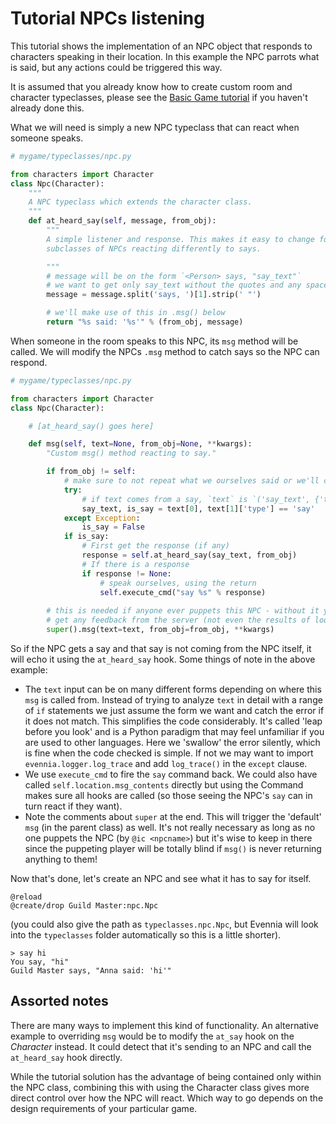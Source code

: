 # Tutorial NPCs listening


This tutorial shows the implementation of an NPC object that responds to characters speaking in their location. In this example the NPC parrots what is said, but any actions could be triggered this way.

It is assumed that you already know how to create custom room and character typeclasses, please see the [Basic Game tutorial](./Tutorial-for-basic-MUSH-like-game) if you haven't already done this.

What we will need is simply a new NPC typeclass that can react when someone speaks.

```python
# mygame/typeclasses/npc.py

from characters import Character
class Npc(Character):
    """
    A NPC typeclass which extends the character class.
    """
    def at_heard_say(self, message, from_obj):
        """
        A simple listener and response. This makes it easy to change for
        subclasses of NPCs reacting differently to says.       

        """ 
        # message will be on the form `<Person> says, "say_text"`
        # we want to get only say_text without the quotes and any spaces
        message = message.split('says, ')[1].strip(' "')

        # we'll make use of this in .msg() below
        return "%s said: '%s'" % (from_obj, message)
```

When someone in the room speaks to this NPC, its `msg` method will be called. We will modify the NPCs `.msg` method to catch says so the NPC can respond. 


```python
# mygame/typeclasses/npc.py

from characters import Character
class Npc(Character):

    # [at_heard_say() goes here]

    def msg(self, text=None, from_obj=None, **kwargs):
        "Custom msg() method reacting to say."

        if from_obj != self:
            # make sure to not repeat what we ourselves said or we'll create a loop
            try:
                # if text comes from a say, `text` is `('say_text', {'type': 'say'})`
                say_text, is_say = text[0], text[1]['type'] == 'say'
            except Exception:
                is_say = False
            if is_say:
                # First get the response (if any)
                response = self.at_heard_say(say_text, from_obj)
                # If there is a response
                if response != None:
                    # speak ourselves, using the return
                    self.execute_cmd("say %s" % response)   
    
        # this is needed if anyone ever puppets this NPC - without it you would never
        # get any feedback from the server (not even the results of look)
        super().msg(text=text, from_obj=from_obj, **kwargs) 
```

So if the NPC gets a say and that say is not coming from the NPC itself, it will echo it using the `at_heard_say` hook. Some things of note in the above example:

- The `text` input can be on many different forms depending on where this `msg` is called from. Instead of trying to analyze `text` in detail with a range of `if` statements we just assume the form we want and catch the error if it does not match. This simplifies the code considerably. It's called 'leap before you look' and is a Python paradigm that may feel unfamiliar if you are used to other languages. Here we 'swallow' the error silently, which is fine when the code checked is simple. If not we may want to import `evennia.logger.log_trace` and add `log_trace()` in the `except` clause. 
- We use `execute_cmd` to fire the `say` command back. We could also have called `self.location.msg_contents`  directly but using the Command makes sure all hooks are called (so those seeing the NPC's `say` can in turn react if they want).  
- Note the comments about `super` at the end. This will trigger the 'default' `msg` (in the parent class) as well. It's not really necessary as long as no one puppets the NPC (by `@ic <npcname>`) but it's wise to keep in there since the puppeting player will be totally blind if `msg()` is never returning anything to them!

Now that's done, let's create an NPC and see what it has to say for itself.

```
@reload
@create/drop Guild Master:npc.Npc
```

(you could also give the path as `typeclasses.npc.Npc`, but Evennia will look into the `typeclasses` folder automatically so this is a little shorter). 

    > say hi
    You say, "hi"
    Guild Master says, "Anna said: 'hi'"

## Assorted notes

There are many ways to implement this kind of functionality. An alternative example to overriding `msg` would be to modify the `at_say` hook on the *Character* instead. It could detect that it's sending to an NPC and call the `at_heard_say` hook directly. 

While the tutorial solution has the advantage of being contained only within the NPC class, combining this with using the Character class gives more direct control over how the NPC will react. Which way to go depends on the design requirements of your particular game. 
